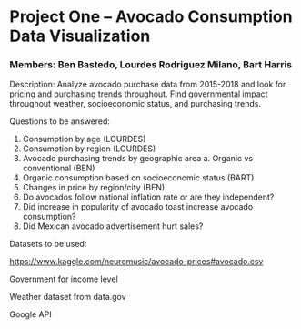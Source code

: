 # Project One – Avocado Consumption Data Visualization

### Members: Ben Bastedo, Lourdes Rodriguez Milano, Bart Harris

Description: Analyze avocado purchase data from 2015-2018 and look for pricing and purchasing trends throughout. Find governmental impact throughout weather, socioeconomic status, and purchasing trends.  

Questions to be answered: 
1.	Consumption by age (LOURDES)
2.	Consumption by region (LOURDES)
3.	Avocado purchasing trends by geographic area
a.	Organic vs conventional (BEN)
4.	Organic consumption based on socioeconomic status (BART)
5.	Changes in price by region/city (BEN)
6.	Do avocados follow national inflation rate or are they independent?
7.	Did increase in popularity of avocado toast increase avocado consumption?
8.	Did Mexican avocado advertisement hurt sales? 

Datasets to be used: 

https://www.kaggle.com/neuromusic/avocado-prices#avocado.csv

Government for income level

Weather dataset from data.gov

Google API
